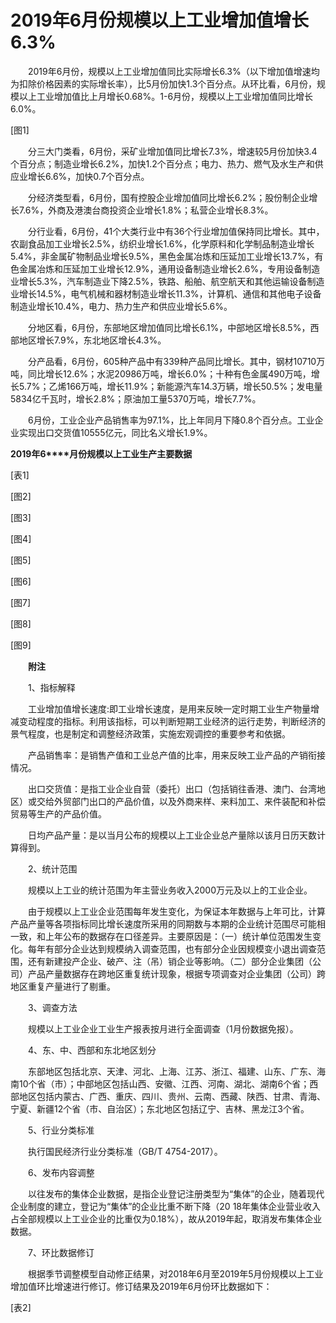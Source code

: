 # 2019年6月份规模以上工业增加值增长6.3%

　　2019年6月份，规模以上工业增加值同比实际增长6.3%（以下增加值增速均为扣除价格因素的实际增长率），比5月份加快1.3个百分点。从环比看，6月份，规模以上工业增加值比上月增长0.68%。1-6月份，规模以上工业增加值同比增长6.0%。

\[图1\]

　　分三大门类看，6月份，采矿业增加值同比增长7.3%，增速较5月份加快3.4个百分点；制造业增长6.2%，加快1.2个百分点；电力、热力、燃气及水生产和供应业增长6.6%，加快0.7个百分点。

　　分经济类型看，6月份，国有控股企业增加值同比增长6.2%；股份制企业增长7.6%，外商及港澳台商投资企业增长1.8%；私营企业增长8.3%。

　　分行业看，6月份，41个大类行业中有36个行业增加值保持同比增长。其中，农副食品加工业增长2.5%，纺织业增长1.6%，化学原料和化学制品制造业增长5.4%，非金属矿物制品业增长9.5%，黑色金属冶炼和压延加工业增长13.7%，有色金属冶炼和压延加工业增长12.9%，通用设备制造业增长2.6%，专用设备制造业增长5.3%，汽车制造业下降2.5%，铁路、船舶、航空航天和其他运输设备制造业增长14.5%，电气机械和器材制造业增长11.3%，计算机、通信和其他电子设备制造业增长10.4%，电力、热力生产和供应业增长5.6%。

　　分地区看，6月份，东部地区增加值同比增长6.1%，中部地区增长8.5%，西部地区增长7.9%，东北地区增长4.3%。

　　分产品看，6月份，605种产品中有339种产品同比增长。其中，钢材10710万吨，同比增长12.6%；水泥20986万吨，增长6.0%；十种有色金属490万吨，增长5.7%；乙烯166万吨，增长11.9%；新能源汽车14.3万辆，增长50.5%；发电量5834亿千瓦时，增长2.8%；原油加工量5370万吨，增长7.7%。

　　6月份，工业企业产品销售率为97.1%，比上年同月下降0.8个百分点。工业企业实现出口交货值10555亿元，同比名义增长1.9%。

  

**2019****年****6****月份规模以上工业生产主要数据**

\[表1\]

\[图2\]

\[图3\]

\[图4\]

\[图5\]

\[图6\]

\[图7\]

\[图8\]

\[图9\]

　　**附注**

　　1、指标解释

　　工业增加值增长速度:即工业增长速度，是用来反映一定时期工业生产物量增减变动程度的指标。利用该指标，可以判断短期工业经济的运行走势，判断经济的景气程度，也是制定和调整经济政策，实施宏观调控的重要参考和依据。

　　产品销售率：是销售产值和工业总产值的比率，用来反映工业产品的产销衔接情况。

　　出口交货值：是指工业企业自营（委托）出口（包括销往香港、澳门、台湾地区）或交给外贸部门出口的产品价值，以及外商来样、来料加工、来件装配和补偿贸易等生产的产品价值。

　　日均产品产量：是以当月公布的规模以上工业企业总产量除以该月日历天数计算得到。

　　2、统计范围

　　规模以上工业的统计范围为年主营业务收入2000万元及以上的工业企业。

　　由于规模以上工业企业范围每年发生变化，为保证本年数据与上年可比，计算产品产量等各项指标同比增长速度所采用的同期数与本期的企业统计范围尽可能相一致，和上年公布的数据存在口径差异。主要原因是：（一）统计单位范围发生变化。每年有部分企业达到规模纳入调查范围，也有部分企业因规模变小退出调查范围，还有新建投产企业、破产、注（吊）销企业等影响。（二）部分企业集团（公司）产品产量数据存在跨地区重复统计现象，根据专项调查对企业集团（公司）跨地区重复产量进行了剔重。

　　3、调查方法

　　规模以上工业企业工业生产报表按月进行全面调查（1月份数据免报）。

　　4、东、中、西部和东北地区划分

　　东部地区包括北京、天津、河北、上海、江苏、浙江、福建、山东、广东、海南10个省（市）；中部地区包括山西、安徽、江西、河南、湖北、湖南6个省；西部地区包括内蒙古、广西、重庆、四川、贵州、云南、西藏、陕西、甘肃、青海、宁夏、新疆12个省（市、自治区）；东北地区包括辽宁、吉林、黑龙江3个省。

　　5、行业分类标准

　　执行国民经济行业分类标准（GB/T 4754-2017）。

　　6、发布内容调整

　　以往发布的集体企业数据，是指企业登记注册类型为“集体”的企业，随着现代企业制度的建立，登记为“集体”的企业比重不断下降（20 18年集体企业营业收入占全部规模以上工业企业的比重仅为0.18%），故从2019年起，取消发布集体企业数据。

　　7、环比数据修订

　　根据季节调整模型自动修正结果，对2018年6月至2019年5月份规模以上工业增加值环比增速进行修订。修订结果及2019年6月份环比数据如下：

\[表2\]